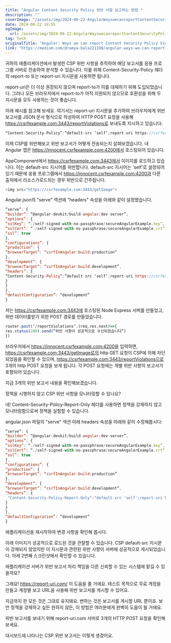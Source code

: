 ```yaml
---
title: "Angular Content Security Policy 위반 사항 보고하는 방법 "
description: ""
coverImage: "/assets/img/2024-06-22-AngularWayswecanreportContentSecurityPolicyViolations_0.png"
date: 2024-06-22 14:55
ogImage: 
  url: /assets/img/2024-06-22-AngularWayswecanreportContentSecurityPolicyViolations_0.png
tag: Tech
originalTitle: "Angular: Ways we can report Content Security Policy Violations"
link: "https://medium.com/@ramya-bala221190/angular-ways-we-can-report-content-security-policy-violations-e5f36d971904"
---
```



귀하의 애플리케이션에서 발생한 CSP 위반 사항을 추적하여 해당 보고서를 응용 프로그램 서버로 전송하여 분석할 수 있습니다. 이를 위해 Content-Security-Policy 헤더의 report-to 또는 report-uri 지시문을 사용하면 됩니다.

report-uri은 더 이상 권장되지 않으며 report-to가 이를 대체하기 위해 도입되었습니다. 그러나 모든 브라우저에서 report-to가 아직 지원되지 않으므로 호환성을 위해 두 지시문을 모두 사용하는 것이 좋습니다.

아래 예시를 참고해 보세요. 여기서는 report-uri 지시문을 추가하여 브라우저에게 위반 보고서를 JSON 문서 형식으로 작성하여 HTTP POST 요청을 사용해 https://csrfexample.com:3443/reportViolations로 보내도록 지시하고 있습니다:

```js
“Content-Security-Policy”:”default-src ‘self’;report-uri https://csrfexample.com:3443/reportViolations"
```

<div class="content-ad"></div>

이제 CSP를 위반해보고 위반 보고서가 어떻게 전송되는지 살펴보겠습니다. 내 Angular 앱은 https://innocent.csrfexample.com:4200에서 호스팅되어 있습니다.

AppComponent에서 https://csrfexample.com:3443에서 이미지를 로드하고 있습니다. 이는 default-src 지시어를 위반합니다. default-src 지시어는 'self'로 설정되어 있기 때문에 응용 프로그램에서 https://innocent.csrfexample.com:4200과 다른 출처에서 리소스가로드되는 경우 위반으로 간주됩니다.

```js
<img src="https://csrfexample.com:3443/getImage">
```

Angular.json의 "serve" 섹션에 "headers" 속성을 아래와 같이 설정했습니다.

<div class="content-ad"></div>

```js
“serve”: {
“builder”: “@angular-devkit/build-angular:dev-server”,
“options”: {
“sslKey”: “./self-signed-with-no-passphrase/secureAngularExample.key”,
“sslCert”: “./self-signed-with-no-passphrase/secureAngularExample.crt”,
“ssl”: true
},
“configurations”: {
“production”: {
“browserTarget”: “csrfInAngular:build:production”
},
“development”: {
“browserTarget”: “csrfInAngular:build:development”,
“headers”: {
“Content-Security-Policy”:”default-src ‘self’;report-uri https://csrfexample.com:3443/reportViolations"
}
}
},
“defaultConfiguration”: “development”
}
```

저는 https://csrfexample.com:3443에 호스팅된 Node Express 서버를 만들었고, 위반 데이터를받기 위한 POST 경로를 만들었습니다.

```js
router.post(‘/reportViolations’,(req,res,next)=>{
res.status(200).send(“위반 사항이 성공적으로 수신되었습니다”)
})
```

브라우저에서 https://innocent.csrfexample.com:4200을 입력하면, https://csrfexample.com:3443/getImage로의 http GET 요청이 CSP에 의해 차단되었음을 확인할 수 있으며, https://csrfexample.com:3443/reportViolations으로 3개의 http POST 요청을 보게 됩니다. 각 POST 요청에는 개별 위반 사항의 보고서가 포함되어 있습니다.


<div class="content-ad"></div>

지금 3개의 위반 보고서 내용을 확인해보겠습니다.

정책을 시행하지 않고 CSP 위반 사항을 모니터링할 수 있나요?

네! Content-Security-Policy-Report-Only 헤더를 사용하면 정책을 강제하지 않고 모니터링함으로써 정책을 실험할 수 있습니다.

angular.json 파일의 "serve" 섹션 아래 headers 속성을 아래와 같이 수정해봅시다:

<div class="content-ad"></div>

```js
“serve”: {
“builder”: “@angular-devkit/build-angular:dev-server”,
“options”: {
“sslKey”: “./self-signed-with-no-passphrase/secureAngularExample.key”,
“sslCert”: “./self-signed-with-no-passphrase/secureAngularExample.crt”,
“ssl”: true
},
“configurations”: {
“production”: {
“browserTarget”: “csrfInAngular:build:production”
},
“development”: {
“browserTarget”: “csrfInAngular:build:development”,
“headers”: {
 "Content-Security-Policy-Report-Only":"default-src 'self';report-uri https://csrfexample.com:3443/reportViolations"
}
}
},
“defaultConfiguration”: “development”
}
```

애플리케이션을 재시작하여 변경 사항을 확인해 봅시다.

아래 이미지가 성공적으로 로드된 것을 관찰할 수 있습니다. CSP default-src 지시문이 강제되지 않았지만 이 지시문과 관련된 위반 사항이 서버에 성공적으로 게시되었습니다. 아래 2번째 스크린샷에서 확인할 수 있습니다.

애플리케이션 서버가 위반 보고서 처리 책임을 다른 신뢰할 수 있는 시스템에 맡길 수 있을까요?

<div class="content-ad"></div>

그래요! https://report-uri.com/ 이 도움을 줄 거에요. 테스트 목적으로 무료 계정을 만들고 계정별 보고 URL을 사용해 위반 보고서를 게시할 수 있어요.

지금까지 한 모든 것은 그대로 유지돼요. 변하는 것은 보고서를 게시할 URL 뿐이죠. 보안 정책을 강제하고 싶든 원하지 않든, 이 방법은 여러분에게 완벽히 도움이 될 거에요.

위반 보고서를 보내기 위해 report-uri.com 서버로 3개의 HTTP POST 요청을 확인해보세요.

대시보드에 나타나는 CSP 위반 보고서는 이렇게 생겼어요.